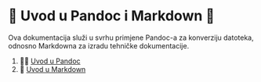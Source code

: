 # 🍕 Uvod u Pandoc i Markdown 🍕
Ova dokumentacija služi u svrhu primjene Pandoc-a za konverziju datoteka, odnosno Markdowna za izradu tehničke dokumentacije.

1. 🍄‍🟫 [Uvod u Pandoc](docs/02-pandoc-primjeri-konverzije.md)
2. 🐌 [Uvod u Markdown](docs/01-markdown-primjeri.md)
